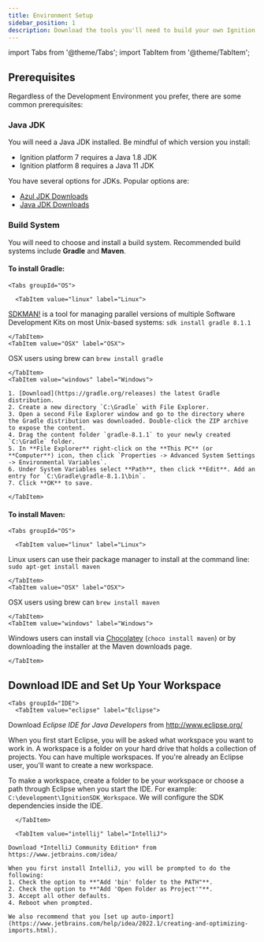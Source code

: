 ```yaml
---
title: Environment Setup
sidebar_position: 1
description: Download the tools you'll need to build your own Ignition modules.
---
```


import Tabs from '@theme/Tabs';
import TabItem from '@theme/TabItem';

## Prerequisites
Regardless of the Development Environment you prefer, there are some common prerequisites:

### Java JDK
You will need a Java JDK installed. Be mindful of which version you install:

* Ignition platform 7 requires a Java 1.8 JDK
* Ignition platform 8 requires a Java 11 JDK

You have several options for JDKs. Popular options are:

* [Azul JDK Downloads](https://www.azul.com/downloads/zulu-community/?&package=jdk)
* [Java JDK Downloads](http://www.oracle.com/technetwork/java/javase/downloads/index-jsp-138363.html)

### Build System
You will need to choose and install a build system. Recommended build systems include **Gradle** and **Maven**.

#### To install Gradle:
```mdx-code-block
<Tabs groupId="OS">
  
  <TabItem value="linux" label="Linux">
  ```
  
  [SDKMAN!](http://sdkman.io/) is a tool for managing parallel versions of multiple Software Development Kits on most Unix-based systems: `sdk install gradle 8.1.1`
  ```mdx-code-block
  </TabItem>
  <TabItem value="OSX" label="OSX">
  ```
  OSX users using brew can `brew install gradle`
  
  ```mdx-code-block
  </TabItem>
  <TabItem value="windows" label="Windows">
  ```
  ```mdx-code-block
  1. [Download](https://gradle.org/releases) the latest Gradle distribution.
  2. Create a new directory `C:\Gradle` with File Explorer.
  3. Open a second File Explorer window and go to the directory where the Gradle distribution was downloaded. Double-click the ZIP archive to expose the content. 
  4. Drag the content folder `gradle-8.1.1` to your newly created `C:\Gradle` folder.
  5. In **File Explorer** right-click on the **This PC** (or **Computer**) icon, then click `Properties -> Advanced System Settings -> Environmental Variables`.
  6. Under System Variables select **Path**, then click **Edit**. Add an entry for `C:\Gradle\gradle-8.1.1\bin`. 
  7. Click **OK** to save.

  ```

  ```mdx-code-block
  </TabItem>
  ```
</Tabs>


#### To install Maven:
```mdx-code-block
<Tabs groupId="OS">
  
  <TabItem value="linux" label="Linux">
  ```
  
  Linux users can use their package manager to install at the command line: `sudo apt-get install maven`
  ```mdx-code-block
  </TabItem>
  <TabItem value="OSX" label="OSX">
  ```
  OSX users using brew can `brew install maven`
  
  ```mdx-code-block
  </TabItem>
  <TabItem value="windows" label="Windows">
  ```
  Windows users can install via [Chocolatey](https://chocolatey.org/) (`choco install maven`) or by downloading the installer at the Maven downloads page.

  ```mdx-code-block
  </TabItem>
  ```
</Tabs>

## Download IDE and Set Up Your Workspace

```mdx-code-block
<Tabs groupId="IDE">
  <TabItem value="eclipse" label="Eclipse">
```  
  Download *Eclipse IDE for Java Developers* from http://www.eclipse.org/

  When you first start Eclipse, you will be asked what workspace you want to work in. A workspace is a folder on your hard drive that holds a collection of projects. You can have multiple workspaces. If you're already an Eclipse user, you'll want to create a new workspace.  
  
  To make a workspace, create a folder to be your workspace or choose a path through Eclipse when you start the IDE. For example: `C:\development\IgnitionSDK_Workspace`. We will configure the SDK dependencies inside the IDE. 

```mdx-code-block
  </TabItem>
```
```mdx-code-block
  <TabItem value="intellij" label="IntelliJ">
```
  ```mdx-code-block
  Download *IntelliJ Community Edition* from https://www.jetbrains.com/idea/

  When you first install IntelliJ, you will be prompted to do the following:
  1. Check the option to **"Add 'bin' folder to the PATH"**.
  2. Check the option to **"Add 'Open Folder as Project'"**.
  3. Accept all other defaults.
  4. Reboot when prompted.

  We also recommend that you [set up auto-import](https://www.jetbrains.com/help/idea/2022.1/creating-and-optimizing-imports.html).
  ```
  </TabItem>
  </Tabs>  
